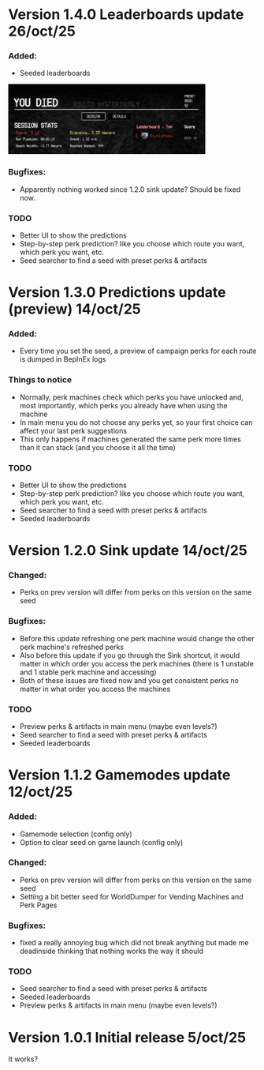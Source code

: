 # Version 1.4.0 Leaderboards update 26/oct/25

### Added:
* Seeded leaderboards
<div align="left">
<img src="https://raw.githubusercontent.com/shishyando/WK_IShowSeed/main/img/stats.jpg" style="width: 400px; object-fit: contain;">
</div>

### Bugfixes:
* Apparently nothing worked since 1.2.0 sink update? Should be fixed now.

### TODO
* Better UI to show the predictions
* Step-by-step perk prediction? like you choose which route you want, which perk you want, etc.
* Seed searcher to find a seed with preset perks & artifacts

# Version 1.3.0 Predictions update (preview) 14/oct/25

### Added:
* Every time you set the seed, a preview of campaign perks for each route is dumped in BepInEx logs

### Things to notice
* Normally, perk machines check which perks you have unlocked and, most importantly, which perks you already have when using the machine
* In main menu you do not choose any perks yet, so your first choice can affect your last perk suggestions
* This only happens if machines generated the same perk more times than it can stack (and you choose it all the time)

### TODO
* Better UI to show the predictions
* Step-by-step perk prediction? like you choose which route you want, which perk you want, etc.
* Seed searcher to find a seed with preset perks & artifacts
* Seeded leaderboards

# Version 1.2.0 Sink update 14/oct/25

### Changed:
* Perks on prev version will differ from perks on this version on the same seed

### Bugfixes:
* Before this update refreshing one perk machine would change the other perk machine's refreshed perks
* Also before this update if you go through the Sink shortcut, it would matter in which order you access the perk machines (there is 1 unstable and 1 stable perk machine and accessing)
* Both of these issues are fixed now and you get consistent perks no matter in what order you access the machines

### TODO
* Preview perks & artifacts in main menu (maybe even levels?)
* Seed searcher to find a seed with preset perks & artifacts
* Seeded leaderboards

# Version 1.1.2 Gamemodes update 12/oct/25

### Added:
* Gamemode selection (config only)
* Option to clear seed on game launch (config only)

### Changed:
* Perks on prev version will differ from perks on this version on the same seed
* Setting a bit better seed for WorldDumper for Vending Machines and Perk Pages

### Bugfixes:
* fixed a really annoying bug which did not break anything but made me deadinside thinking that nothing works the way it should

### TODO
* Seed searcher to find a seed with preset perks & artifacts
* Seeded leaderboards
* Preview perks & artifacts in main menu (maybe even levels?)

# Version 1.0.1 Initial release 5/oct/25

It works?
